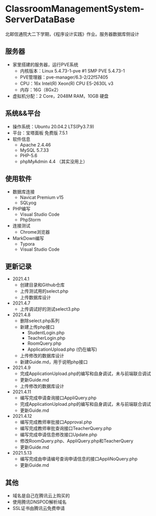 # ClassroomManagementSystem-ServerDataBase
北邮信通院大二下学期，《程序设计实践》作业。服务器数据库侧设计

## 服务器
- 家里搭建的服务器，运行PVE系统
    - 内核版本：Linux 5.4.73-1-pve #1 SMP PVE 5.4.73-1
    - PVE管理器：pve-manager/6.3-2/22f57405
    - CPU：16x Intel(R) Xeon(R) CPU E5-2630L v3
    - 内存：16G（8Gx2）
- 虚拟机分配：2 Core，2048M RAM，10GB 硬盘

## 系统&&平台
- 操作系统：Ubuntu 20.04.2 LTS(Py3.7.9)
- 平台：宝塔面板 免费版 7.5.1
- 软件信息
    - Apache 2.4.46
    - MySQL 5.7.33
    - PHP-5.6
    - phpMyAdmin 4.4 （其实没用上）

## 使用软件
- 数据库连接
    - Navicat Premium v15
    - SQLyog
- PHP编写
    - Visual Studio Code
    - PhpStorm
- 连接测试
    - Chrome浏览器
- MarkDown编写
    - Typora
    - Visual Studio Code

## 更新记录
- 2021.4.1
    - 创建目录和Github仓库
    - 上传测试用的select.php
    - 上传数据库设计
- 2021.4.7
    - 上传调试好的测试select3.php
- 2021.4.8
    - 删除select.php系列
    - 新建上传php接口
        - StudentLogin.php
        - TeacherLogin.php
        - RoomQuery.php
        - ApplicationUpload.php (仍在编写)
    - 上传修改的数据库设计
    - 新建Guide.md，用于说明php接口
- 2021.4.9
    - 完成ApplicationUpload.php的编写和自身调试，未与前端联合调试
    - 更新Guide.md
    - 上传修改的数据库设计
- 2021.4.11
	- 编写完成申请查询接口AppliQuery.php
	- 完成ApplicationUpload.php的编写和自身调试，未与前端联合调试
	- 更新Guide.md
- 2021.4.12
	- 编写完成教师审批接口Approval.php
	- 编写完成教师审批查询接口TeacherQuery.php
	- 编写完成申请信息修改接口Update.php
	- 修改RoomQuery.php、AppliQuery.php和TeacherQuery
	- 更新Guide.md
- 2021.5.13
    - 编写完成由申请编号查询申请信息的接口AppliNoQuery.php
    - 更新Guide.md

## 其他
- 域名是自己在腾讯云上购买的
- 使用腾讯DNSPOD解析域名
- SSL证书由腾讯云免费申请

